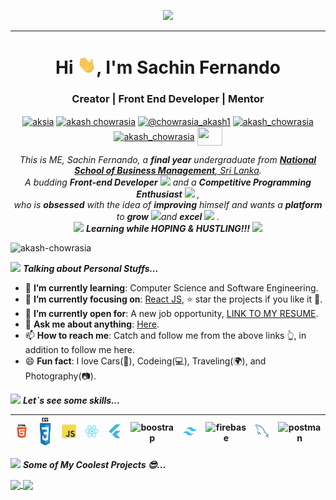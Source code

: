 <p align="center">
  <img src="https://github.com/thompsonemerson/thompsonemerson/raw/master/cover-thompson.png" height="200"/>
</p>
<hr>
<h1 align="center">Hi <img src="https://raw.githubusercontent.com/ABSphreak/ABSphreak/master/gifs/Hi.gif" width="30px">, I'm Sachin Fernando</h1>
<h3 align="center">Creator | Front End Developer | Mentor</h3>
<p align="center">
<a href="https://www.linkedin.com/in/aksia/" target="blank"><img align="center" src="https://cdn.jsdelivr.net/npm/simple-icons@3.0.1/icons/linkedin.svg" alt="aksia" height="30" width="40" /></a>
<a href="https://www.facebook.com/akash.chowrasia.908/" target="blank"><img align="center" src="https://cdn.jsdelivr.net/npm/simple-icons@3.0.1/icons/facebook.svg" alt="akash chowrasia" height="30" width="40" /></a>
<a href="https://www.hackerrank.com/@chowrasia_akash1" target="blank"><img align="center" src="https://cdn.jsdelivr.net/npm/simple-icons@3.0.1/icons/hackerrank.svg" alt="@chowrasia_akash1" height="30" width="40" /></a>
<a href="https://leetcode.com/Akash_Chowrasia/" target="blank"><img align="center" src="https://cdn.jsdelivr.net/npm/simple-icons@3.0.1/icons/leetcode.svg" alt="akash_chowrasia" height="30" width="40" /></a>
<a href="https://auth.geeksforgeeks.org/user/akash_chowrasia/profile" target="blank"><img align="center" src="https://cdn.jsdelivr.net/npm/simple-icons@3.0.1/icons/geeksforgeeks.svg" alt="akash_chowrasia" height="30" width="40" /></a>
 <a href = "mailto: chowrasia.akash08@gmail.com"><img align="center" src="https://simpleicons.org/icons/gmail.svg" height="30" width="40" /></a>
</p>
</p>

<p align="center">
  <em>
    This is ME, Sachin Fernando, a <b>final year</b> undergraduate from <a href="https://www.nsbm.ac.lk/"> <b>National School of Business Management</b>, Sri Lanka</a>. <br>
    A budding <b>Front-end Developer</b> <img src="https://github.com/TheDudeThatCode/TheDudeThatCode/blob/master/Assets/Developer.gif" width="30px"> and a <b>Competitive Programming Enthusiast</b>&nbsp;<img src="https://github.com/TheDudeThatCode/TheDudeThatCode/blob/master/Assets/Designer.gif" width="36px">&nbsp,<br>who is <b>obsessed</b>
    with the idea of <b>improving</b> himself and wants a <b>platform</b> to 
    <b>grow</b> <img src="https://github.com/TheDudeThatCode/TheDudeThatCode/blob/master/Assets/Rocket.gif" width="18px">and 
    <b>excel</b> <img src="https://github.com/TheDudeThatCode/TheDudeThatCode/blob/master/Assets/Medal.gif" width="20px">&nbsp.
  </em> 
  <br>
  <img src="https://media.giphy.com/media/VgCDAzcKvsR6OM0uWg/giphy.gif" width="50" /> <b><i>Learning while HOPING & HUSTLING!!!</i></b> <img src="https://media.giphy.com/media/7j2hfyeVcDtf2/giphy.gif" width="50" />
</p>

<p align="left"> <img src="https://komarev.com/ghpvc/?username=akash-chowrasia&label=Profile%20views&color=0e75b6&style=flat" alt="akash-chowrasia" /> </p>

<img src="https://media.giphy.com/media/ObNTw8Uzwy6KQ/giphy.gif" width="30px">&nbsp;***Talking about Personal Stuffs...***

<ul>
            <li>🌱 <b>I’m currently learning</b>: Computer Science and Software Engineering.</li>
            <li>🎯 <b>I’m currently focusing on</b>: <a href="https://ahmedfathydev.github.io/Problem-Solving/">React JS</a>, ⭐️ star the projects if you like it 🤩.</li>
            <li>🤔 <b>I’m currently open for</b>: A new job opportunity, <a href="www.linkedin.com/in/sachinnishalka">LINK TO MY RESUME</a>.</li>
            <li>💬 <b>Ask me about anything</b>: <a href="www.linkedin.com/in/sachinnishalka">Here</a>.</li>
            <li>📫 <b>How to reach me</b>: Catch and follow me from the above links 👆, in addition to follow me here.</li>
            <li>😄 <b>Fun fact</b>: I love Cars(🚗), Codeing(💻), Traveling(🌍), and Photography(📷).</li>
        </ul>


<img src="https://media.giphy.com/media/ObNTw8Uzwy6KQ/giphy.gif" width="30px">&nbsp;***Let`s see some skills...***

|<img src="https://raw.githubusercontent.com/devicons/devicon/master/icons/html5/html5-original-wordmark.svg" alt="html5" width="40">| <img src="https://raw.githubusercontent.com/devicons/devicon/master/icons/css3/css3-original-wordmark.svg" alt="css3" width="45" height="45"/> | <img src="https://raw.githubusercontent.com/devicons/devicon/master/icons/javascript/javascript-original.svg" width="40"> | <img src="https://github.com/devicons/devicon/blob/master/icons/react/react-original.svg" width=40>| <img src="https://github.com/devicons/devicon/blob/master/icons/flutter/flutter-plain.svg" width=40> |<img src="https://www.vectorlogo.zone/logos/getbootstrap/getbootstrap-icon.svg" alt="boostrap" width="40"> | <img src="https://github.com/devicons/devicon/blob/master/icons/tailwindcss/tailwindcss-original.svg" alt="boostrap" width="40"> | <img src="https://www.vectorlogo.zone/logos/firebase/firebase-icon.svg" alt="firebase" width="40"> | <img src="https://github.com/devicons/devicon/blob/master/icons/mysql/mysql-original.svg" alt="firebase" width="40"> |<img src="https://www.vectorlogo.zone/logos/visualstudio_code/visualstudio_code-icon.svg" alt="postman" width="40"> | 
|:-:|:-:|:-:|:-:|:-:|:-:|:-:|:-:|:-:|:-:|

<img src="https://media.giphy.com/media/ObNTw8Uzwy6KQ/giphy.gif" width="30px">&nbsp;***Some of My Coolest Projects 😎...***

<a href="https://github.com/sachinNishalka/n-cafeteria">
  <!-- Change the `github-readme-stats.anuraghazra1.vercel.app` to `github-readme-stats.vercel.app`  -->
  <img align="center" src="https://github-readme-stats.anuraghazra1.vercel.app/api/pin/?username=sachinNishalka&repo=n-cafeteria&theme=onedark" />
</a>
<a href="https://github.com/sachinNishalka/cashApp">
  <!-- Change the `github-readme-stats.anuraghazra1.vercel.app` to `github-readme-stats.vercel.app`  -->
  <img align="center" src="https://github-readme-stats.anuraghazra1.vercel.app/api/pin/?username=sachinNishalka&repo=cashApp&theme=onedark" />
</a>  





